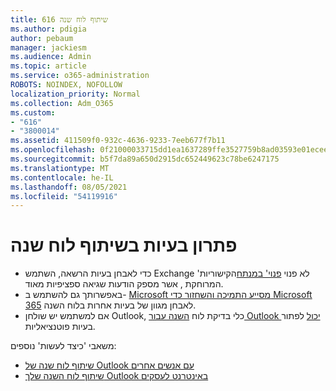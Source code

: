 ```yaml
---
title: שיתוף לוח שנה 616
ms.author: pdigia
author: pebaum
manager: jackiesm
ms.audience: Admin
ms.topic: article
ms.service: o365-administration
ROBOTS: NOINDEX, NOFOLLOW
localization_priority: Normal
ms.collection: Adm_O365
ms.custom:
- "616"
- "3800014"
ms.assetid: 411509f0-932c-4636-9233-7eeb677f7b11
ms.openlocfilehash: 0f21000033715dd1ea1637289ffe3527759b8ad03593e01ecee1a01369421f55
ms.sourcegitcommit: b5f7da89a650d2915dc652449623c78be6247175
ms.translationtype: MT
ms.contentlocale: he-IL
ms.lasthandoff: 08/05/2021
ms.locfileid: "54119916"
---
```

# <a name="troubleshooting-issues-with-calendar-sharing"></a>פתרון בעיות בשיתוף לוח שנה

- כדי לאבחן בעיות הרשאה, השתמש Exchange 'לא פנוי [פנוי' במנתח](https://testconnectivity.microsoft.com/Default.aspx?testId=freeBusy)הקישוריות המרוחקת , אשר מספק הודעות שגיאה ספציפיות מאוד.
- באפשרותך גם להשתמש ב- [Microsoft מסייע התמיכה והשחזור כדי Microsoft 365](https://diagnostics.office.com/) לאבחן מגוון של בעיות אחרות בלוח השנה. 
- אם למשתמש יש שולחן Outlook, כלי בדיקת לוח [השנה עבור Outlook יכול](https://www.microsoft.com/download/details.aspx?id=28786) לפתור בעיות פוטנציאליות.

משאבי 'כיצד לעשות' נוספים:

- [שיתוף לוח שנה של Outlook עם אנשים אחרים](https://support.office.com/article/353ed2c1-3ec5-449d-8c73-6931a0adab88)
- [שיתוף לוח השנה שלך Outlook באינטרנט לעסקים](https://support.office.com/article/7ecef8ae-139c-40d9-bae2-a23977ee58d5)
